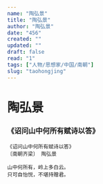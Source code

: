```yaml
---
name: "陶弘景"
title: "陶弘景"
author: "陶弘景"
date: "456"
created: ""
updated: ""
draft: false
read: "1"
tags: ["人物/思想家/中国/南朝"]
slug: "taohongjing"
---
```


# 陶弘景

### 《诏问山中何所有赋诗以答》

```
《诏问山中何所有赋诗以答》
〔南朝齐梁〕 陶弘景

山中何所有，岭上多白云。
只可自怡悦，不堪持赠君。
```
